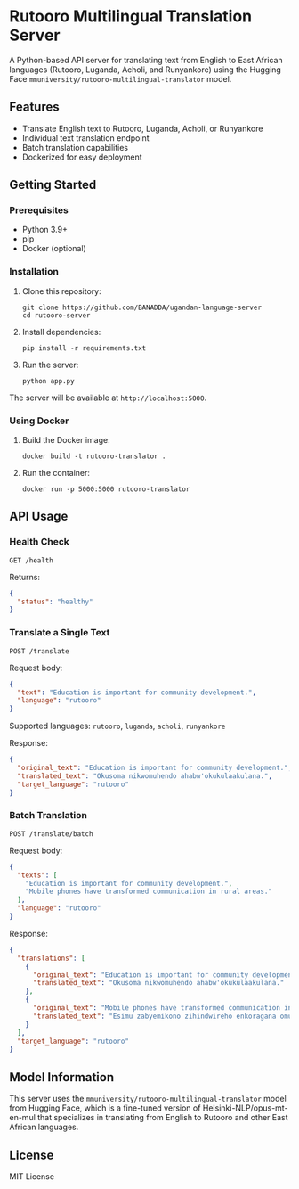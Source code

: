 # Rutooro Multilingual Translation Server

A Python-based API server for translating text from English to East African languages (Rutooro, Luganda, Acholi, and Runyankore) using the Hugging Face `mmuniversity/rutooro-multilingual-translator` model.

## Features

- Translate English text to Rutooro, Luganda, Acholi, or Runyankore
- Individual text translation endpoint
- Batch translation capabilities
- Dockerized for easy deployment

## Getting Started

### Prerequisites

- Python 3.9+
- pip
- Docker (optional)

### Installation

1. Clone this repository:
   ```
   git clone https://github.com/BANADDA/ugandan-language-server
   cd rutooro-server
   ```

2. Install dependencies:
   ```
   pip install -r requirements.txt
   ```

3. Run the server:
   ```
   python app.py
   ```

The server will be available at `http://localhost:5000`.

### Using Docker

1. Build the Docker image:
   ```
   docker build -t rutooro-translator .
   ```

2. Run the container:
   ```
   docker run -p 5000:5000 rutooro-translator
   ```

## API Usage

### Health Check

```
GET /health
```

Returns:
```json
{
  "status": "healthy"
}
```

### Translate a Single Text

```
POST /translate
```

Request body:
```json
{
  "text": "Education is important for community development.",
  "language": "rutooro"
}
```

Supported languages: `rutooro`, `luganda`, `acholi`, `runyankore`

Response:
```json
{
  "original_text": "Education is important for community development.",
  "translated_text": "Okusoma nikwomuhendo ahabw'okukulaakulana.",
  "target_language": "rutooro"
}
```

### Batch Translation

```
POST /translate/batch
```

Request body:
```json
{
  "texts": [
    "Education is important for community development.",
    "Mobile phones have transformed communication in rural areas."
  ],
  "language": "rutooro"
}
```

Response:
```json
{
  "translations": [
    {
      "original_text": "Education is important for community development.",
      "translated_text": "Okusoma nikwomuhendo ahabw'okukulaakulana."
    },
    {
      "original_text": "Mobile phones have transformed communication in rural areas.",
      "translated_text": "Esimu zabyemikono zihindwireho enkoragana omubicweka byakyaro."
    }
  ],
  "target_language": "rutooro"
}
```

## Model Information

This server uses the `mmuniversity/rutooro-multilingual-translator` model from Hugging Face, which is a fine-tuned version of Helsinki-NLP/opus-mt-en-mul that specializes in translating from English to Rutooro and other East African languages.

## License

MIT License 
